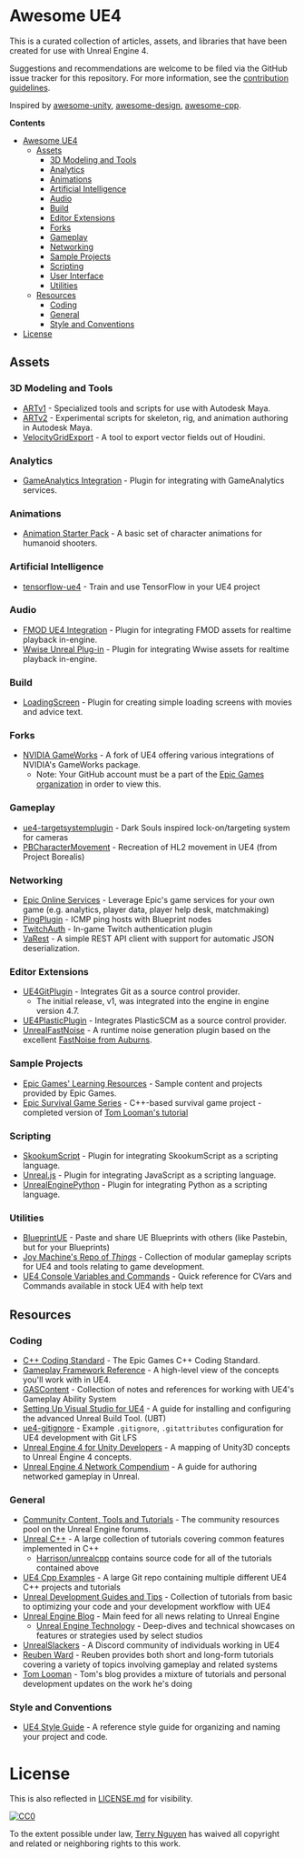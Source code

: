 # Awesome UE4

This is a curated collection of articles, assets, and libraries that have
been created for use with Unreal Engine 4.

Suggestions and recommendations are welcome to be filed via the GitHub issue
tracker for this repository. For more information, see the
[contribution guidelines](CONTRIBUTING.md).

Inspired by [awesome-unity](https://github.com/RyanNielson/awesome-unity),
[awesome-design](https://github.com/gztchan/awesome-design),
[awesome-cpp](https://github.com/fffaraz/awesome-cpp).

**Contents**

- [Awesome UE4](#awesome-ue4)
  - [Assets](#assets)
    - [3D Modeling and Tools](#3d-modeling-and-tools)
    - [Analytics](#analytics)
    - [Animations](#animations)
    - [Artificial Intelligence](#artificial-intelligence)
    - [Audio](#audio)
    - [Build](#build)
    - [Editor Extensions](#editor-extensions)
    - [Forks](#forks)
    - [Gameplay](#gameplay)
    - [Networking](#networking)
    - [Sample Projects](#sample-projects)
    - [Scripting](#scripting)
    - [User Interface](#user-interface)
    - [Utilities](#utilities)
  - [Resources](#resources)
    - [Coding](#coding)
    - [General](#general)
    - [Style and Conventions](#style-and-conventions)
- [License](#license)

## Assets

### 3D Modeling and Tools
- [ARTv1](https://www.unrealengine.com/marketplace/maya-tools) - Specialized tools and scripts for use with Autodesk Maya.
- [ARTv2](https://www.jeremyernst.com/artv2) - Experimental scripts for skeleton, rig, and animation authoring in Autodesk Maya.
- [VelocityGridExport](https://www.orbolt.com/asset/Benny::UE4_velocitygridexporter) - A tool to export vector fields out of Houdini.

### Analytics
- [GameAnalytics Integration](https://github.com/GameAnalytics/GA-SDK-UNREAL) - Plugin for integrating with GameAnalytics services.

### Animations
- [Animation Starter Pack](https://www.unrealengine.com/marketplace/animation-starter-pack) - A basic set of character animations for humanoid shooters.

### Artificial Intelligence
- [tensorflow-ue4](https://github.com/getnamo/tensorflow-ue4) - Train and use TensorFlow in your UE4 project

### Audio
- [FMOD UE4 Integration](https://www.fmod.com/resources/documentation-ue4?version=2.1&page=welcome.html) - Plugin for integrating FMOD assets for realtime playback in-engine.
- [Wwise Unreal Plug-in](https://www.audiokinetic.com/library/edge/?source=UE4&id=index.html) - Plugin for integrating Wwise assets for realtime playback in-engine.

### Build
- [LoadingScreen](https://github.com/ue4plugins/LoadingScreen) - Plugin for creating simple loading screens with movies and advice text.

### Forks
- [NVIDIA GameWorks](https://github.com/NvPhysX/UnrealEngine) - A fork of UE4 offering various integrations of NVIDIA's GameWorks package.
  - Note: Your GitHub account must be a part of the [Epic Games organization](https://www.unrealengine.com/ue4-on-github) in order to view this.

### Gameplay
- [ue4-targetsystemplugin](https://github.com/mklabs/ue4-targetsystemplugin) - Dark Souls inspired lock-on/targeting system for cameras
- [PBCharacterMovement](https://github.com/ProjectBorealis/PBCharacterMovement) - Recreation of HL2 movement in UE4 (from Project Borealis)

### Networking
- [Epic Online Services](https://dev.epicgames.com/en-US/services) - Leverage Epic's game services for your own game (e.g. analytics, player data, player help desk, matchmaking)
- [PingPlugin](https://github.com/DescendentStudios/PingPlugin) - ICMP ping hosts with Blueprint nodes
- [TwitchAuth](https://github.com/fivefingergames/TwitchAuth) - In-game Twitch authentication plugin
- [VaRest](https://github.com/ufna/VaRest) - A simple REST API client with support for automatic JSON deserialization.

### Editor Extensions
- [UE4GitPlugin](https://github.com/SRombauts/UE4GitPlugin) - Integrates Git as a source control provider.
  - The initial release, v1, was integrated into the engine in engine version 4.7.
- [UE4PlasticPlugin](https://github.com/SRombauts/UE4PlasticPlugin) - Integrates PlasticSCM as a source control provider.
- [UnrealFastNoise](https://github.com/midgen/UnrealFastNoise) - A runtime noise generation plugin based on the excellent [FastNoise from Auburns](https://github.com/Auburns/FastNoise).

### Sample Projects
- [Epic Games' Learning Resources](docs/epicsamples.md) - Sample content and projects provided by Epic Games.
- [Epic Survival Game Series](https://github.com/tomlooman/EpicSurvivalGameSeries) - C++-based survival game project - completed version of [Tom Looman's tutorial](https://www.tomlooman.com/survival-sample-game-for-ue4/section-one/)

### Scripting
- [SkookumScript](https://github.com/EpicSkookumScript/SkookumScript-Plugin) - Plugin for integrating SkookumScript as a scripting language.
- [Unreal.js](https://github.com/ncsoft/Unreal.js) - Plugin for integrating JavaScript as a scripting language.
- [UnrealEnginePython](https://github.com/20tab/UnrealEnginePython) - Plugin for integrating Python as a scripting language.

### Utilities
- [BlueprintUE](https://blueprintue.com/) - Paste and share UE Blueprints with others (like Pastebin, but for your Blueprints)
- [Joy Machine's Repo of _Things_](https://github.com/joymachinegames/joymachine-public) - Collection of modular gameplay scripts for UE4 and tools relating to game development.
- [UE4 Console Variables and Commands](https://digilander.libero.it//ZioYuri78/) - Quick reference for CVars and Commands available in stock UE4 with help text

## Resources

### Coding
- [C++ Coding Standard](https://docs.unrealengine.com/latest/INT/Programming/Development/CodingStandard/index.html) - The Epic Games C++ Coding Standard.
- [Gameplay Framework Reference](https://docs.unrealengine.com/latest/INT/Gameplay/Framework/QuickReference/index.html) - A high-level view of the concepts you'll work with in UE4.
- [GASContent](https://github.com/Pantong51/GASContent) - Collection of notes and references for working with UE4's Gameplay Ability System
- [Setting Up Visual Studio for UE4](https://docs.unrealengine.com/latest/INT/Programming/Development/VisualStudioSetup/index.html) - A guide for installing and configuring the advanced Unreal Build Tool. (UBT)
- [ue4-gitignore](https://github.com/MOZGIII/ue4-gitignore) - Example `.gitignore`, `.gitattributes` configuration for UE4 development with Git LFS
- [Unreal Engine 4 for Unity Developers](https://docs.unrealengine.com/latest/INT/GettingStarted/FromUnity/) - A mapping of Unity3D concepts to Unreal Engine 4 concepts.
- [Unreal Engine 4 Network Compendium](http://cedric-neukirchen.net/2017/02/14/multiplayer-network-compendium/) - A guide for authoring networked gameplay in Unreal.

### General
- [Community Content, Tools and Tutorials](https://forums.unrealengine.com/forumdisplay.php?12-Community-Content-Tools-and-Tutorials) - The community resources pool on the Unreal Engine forums.
- [Unreal C++](https://unrealcpp.com/) - A large collection of tutorials covering common features implemented in C++
  - [Harrison/unrealcpp](https://github.com/Harrison1/unrealcpp) contains source code for all of the tutorials contained above
- [UE4 Cpp Examples](https://github.com/orfeasel/UE4-Cpp-Tutorials) - A large Git repo containing multiple different UE4 C++ projects and tutorials
- [Unreal Development Guides and Tips](https://github.com/JaredP94/Unreal-Development-Guides-and-Tips) - Collection of tutorials from basic to optimizing your code and your development workflow with UE4
- [Unreal Engine Blog](https://www.unrealengine.com/en-US/feed/all) - Main feed for all news relating to Unreal Engine
  - [Unreal Engine Technology](https://www.unrealengine.com/en-US/feed/tech-blog) - Deep-dives and technical showcases on features or strategies used by select studios
- [UnrealSlackers](http://unrealslackers.org/) - A Discord community of individuals working in UE4
- [Reuben Ward](https://www.youtube.com/c/ReubenWardTutorials/) - Reuben provides both short and long-form tutorials covering a variety of topics involving gameplay and related systems
- [Tom Looman](https://www.tomlooman.com/) - Tom's blog provides a mixture of tutorials and personal development updates on the work he's doing

### Style and Conventions
- [UE4 Style Guide](https://github.com/Allar/ue4-style-guide) - A reference style guide for organizing and naming your project and code.

# License

This is also reflected in [LICENSE.md](LICENSE.md) for visibility.

[![CC0](http://mirrors.creativecommons.org/presskit/buttons/88x31/svg/cc-zero.svg)](https://creativecommons.org/publicdomain/zero/1.0/)

To the extent possible under law, [Terry Nguyen](https://terrehbyte.com) has
waived all copyright and related or neighboring rights to this work.
